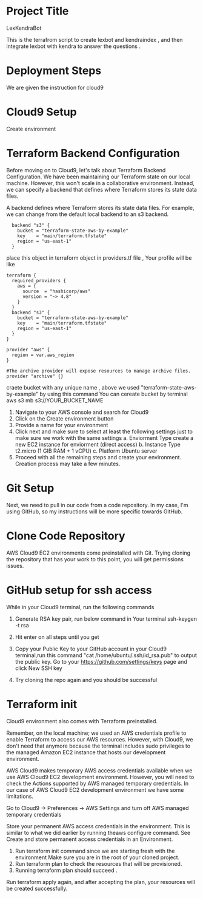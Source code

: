 
# Project Title
LexKendraBot

This is the terrafrom script to create lexbot and kendraindex , and then integrate lexbot with kendra to answer the questions .

# Deployment Steps
We are given the instruction for cloud9

# Cloud9 Setup
Create environment

# Terraform Backend Configuration
Before moving on to Cloud9, let's talk about Terraform Backend Configuration. We have been maintaining our Terraform state on our local machine. However, this won't scale in a collaborative environment. Instead, we can specify a backend that defines where Terraform stores its state data files.

A backend defines where Terraform stores its state data files. For example, we can change from the default local backend to an s3 backend.
```
  backend "s3" {
    bucket = "terraform-state-aws-by-example"
    key    = "main/terraform.tfstate"
    region = "us-east-1"
  }
```

place this object in terraform object in providers.tf file , Your profile will be like 

```
terraform {
  required_providers {
    aws = {
      source  = "hashicorp/aws"
      version = "~> 4.8"
    }
  }
  backend "s3" {
    bucket = "terraform-state-aws-by-example"
    key    = "main/terraform.tfstate"
    region = "us-east-1"
  }
}

provider "aws" {
  region = var.aws_region
}

#The archive provider will expose resources to manage archive files.
provider "archive" {}

```

craete bucket with any unique name , above we used "terraform-state-aws-by-example"
by using this command You can cereate bucket by terminal
aws s3 mb s3://YOUR_BUCKET_NAME

1. Navigate to your AWS console and search for Cloud9
2. Click on the Create environment button
3. Provide a name for your environment
4. Click next and make sure to select at least the following settings just to make sure we work with the same settings
    a. Enviorment Type
        create a new EC2 instance for enviorment (direct access)
    b. Instance Type
        t2.micro (1 GIB RAM + 1 vCPU)
    c. Platform
        Ubuntu server
5. Proceed with all the remaining steps and create your environment. Creation process may take a few minutes.

# Git Setup

Next, we need to pull in our code from a code repository. In my case, I'm using GitHub, so my instructions will be more specific towards GitHub.

# Clone Code Repository
AWS Cloud9 EC2 environments come preinstalled with Git. Trying cloning the repository that has your work to this point, you will get permissions issues.

# GitHub setup for ssh access
While in your Cloud9 terminal, run the following commands

1. Generate RSA key pair, run below command in Your terminal
ssh-keygen -t rsa

2. Hit enter on all steps until you get
3. Copy your Public Key to your GitHub account in your Cloud9 terminal,run this command "cat /home/ubuntu/.ssh/id_rsa.pub" to output the public key. 
Go to your https://github.com/settings/keys page and click New SSH key
4. Try cloning the repo again and you should be successful

# Terraform init
Cloud9 environment also comes with Terraform preinstalled.

Remember, on the local machine; we used an AWS credentials profile to enable Terraform to access our AWS resources. However, with Cloud9, we don't need that anymore because the terminal includes sudo privileges to the managed Amazon EC2 instance that hosts our development environment.

AWS Cloud9 makes temporary AWS access credentials available when we use AWS Cloud9 EC2 development environment. However, you will need to check the Actions supported by AWS managed temporary credentials. In our case of AWS Cloud9 EC2 development environment we have some limitations.

Go to Cloud9 -> Preferences -> AWS Settings and turn off AWS managed temporary credentials

Store your permanent AWS access credentials in the environment. This is similar to what we did earlier by running theaws configure command. See Create and store permanent access credentials in an Environment.

1. Run terraform init command since we are starting fresh with the environment Make sure you are in the root of your cloned project.
2. Run terraform plan to check the resources that will be provisioned.
3. Running terraform plan should succeed .

Run terraform apply again, and after accepting the plan, your resources will be created successfully.
